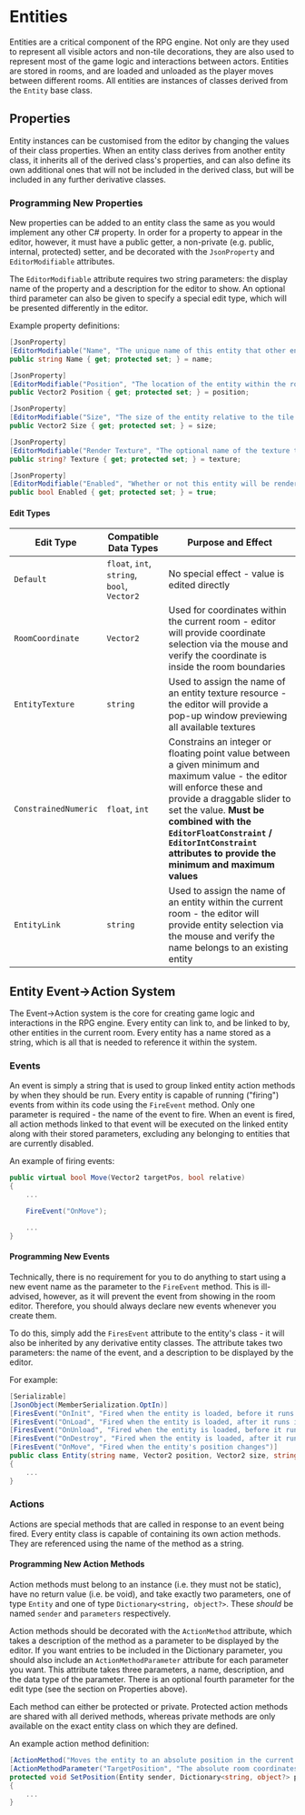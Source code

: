# Entities

Entities are a critical component of the RPG engine. Not only are they used to represent all visible actors and non-tile decorations, they are also used to represent most of the game logic and interactions between actors. Entities are stored in rooms, and are loaded and unloaded as the player moves between different rooms. All entities are instances of classes derived from the `Entity` base class.

## Properties

Entity instances can be customised from the editor by changing the values of their class properties. When an entity class derives from another entity class, it inherits all of the derived class's properties, and can also define its own additional ones that will not be included in the derived class, but will be included in any further derivative classes.

### Programming New Properties

New properties can be added to an entity class the same as you would implement any other C# property. In order for a property to appear in the editor, however, it must have a public getter, a non-private (e.g. public, internal, protected) setter, and be decorated with the `JsonProperty` and `EditorModifiable` attributes.

The `EditorModifiable` attribute requires two string parameters: the display name of the property and a description for the editor to show. An optional third parameter can also be given to specify a special edit type, which will be presented differently in the editor.

Example property definitions:

```csharp
[JsonProperty]
[EditorModifiable("Name", "The unique name of this entity that other entities in this room will refer to it by")]
public string Name { get; protected set; } = name;

[JsonProperty]
[EditorModifiable("Position", "The location of the entity within the room", EditType.RoomCoordinate)]
public Vector2 Position { get; protected set; } = position;

[JsonProperty]
[EditorModifiable("Size", "The size of the entity relative to the tile grid")]
public Vector2 Size { get; protected set; } = size;

[JsonProperty]
[EditorModifiable("Render Texture", "The optional name of the texture that the game will draw for this entity", EditType.EntityTexture)]
public string? Texture { get; protected set; } = texture;

[JsonProperty]
[EditorModifiable("Enabled", "Whether or not this entity will be rendered and run its Tick function every frame")]
public bool Enabled { get; protected set; } = true;
```

#### Edit Types

| Edit Type | Compatible Data Types | Purpose and Effect |
|-----------|-----------------------|--------------------|
| `Default` | `float`, `int`, `string`, `bool`, `Vector2` | No special effect - value is edited directly |
| `RoomCoordinate` | `Vector2` | Used for coordinates within the current room - editor will provide coordinate selection via the mouse and verify the coordinate is inside the room boundaries |
| `EntityTexture` | `string` | Used to assign the name of an entity texture resource - the editor will provide a pop-up window previewing all available textures |
| `ConstrainedNumeric` | `float`, `int` | Constrains an integer or floating point value between a given minimum and maximum value - the editor will enforce these and provide a draggable slider to set the value. **Must be combined with the `EditorFloatConstraint` / `EditorIntConstraint` attributes to provide the minimum and maximum values** |
| `EntityLink` | `string` | Used to assign the name of an entity within the current room - the editor will provide entity selection via the mouse and verify the name belongs to an existing entity |

## Entity Event->Action System

The Event->Action system is the core for creating game logic and interactions in the RPG engine. Every entity can link to, and be linked to by, other entities in the current room. Every entity has a name stored as a string, which is all that is needed to reference it within the system.

### Events

An event is simply a string that is used to group linked entity action methods by when they should be run. Every entity is capable of running ("firing") events from within its code using the `FireEvent` method. Only one parameter is required - the name of the event to fire. When an event is fired, all action methods linked to that event will be executed on the linked entity along with their stored parameters, excluding any belonging to entities that are currently disabled.

An example of firing events:

```csharp
public virtual bool Move(Vector2 targetPos, bool relative)
{
    ...

    FireEvent("OnMove");

    ...
}
```

#### Programming New Events

Technically, there is no requirement for you to do anything to start using a new event name as the parameter to the `FireEvent` method. This is ill-advised, however, as it will prevent the event from showing in the room editor. Therefore, you should always declare new events whenever you create them.

To do this, simply add the `FiresEvent` attribute to the entity's class - it will also be inherited by any derivative entity classes. The attribute takes two parameters: the name of the event, and a description to be displayed by the editor.

For example:

```csharp
[Serializable]
[JsonObject(MemberSerialization.OptIn)]
[FiresEvent("OnInit", "Fired when the entity is loaded, before it runs its initialisation logic")]
[FiresEvent("OnLoad", "Fired when the entity is loaded, after it runs its initialisation logic")]
[FiresEvent("OnUnload", "Fired when the entity is loaded, before it runs its destroy logic")]
[FiresEvent("OnDestroy", "Fired when the entity is loaded, after it runs its destroy logic")]
[FiresEvent("OnMove", "Fired when the entity's position changes")]
public class Entity(string name, Vector2 position, Vector2 size, string? texture)
{
    ...
}
```

### Actions

Actions are special methods that are called in response to an event being fired. Every entity class is capable of containing its own action methods. They are referenced using the name of the method as a string.

#### Programming New Action Methods

Action methods must belong to an instance (i.e. they must not be static), have no return value (i.e. be void), and take exactly two parameters, one of type `Entity` and one of type `Dictionary<string, object?>`. These *should* be named `sender` and `parameters` respectively.

Action methods should be decorated with the `ActionMethod` attribute, which takes a description of the method as a parameter to be displayed by the editor. If you want entries to be included in the Dictionary parameter, you should also include an `ActionMethodParameter` attribute for each parameter you want. This attribute takes three parameters, a name, description, and the data type of the parameter. There is an optional fourth parameter for the edit type (see the section on Properties above).

Each method can either be protected or private. Protected action methods are shared with all derived methods, whereas private methods are only available on the exact entity class on which they are defined.

An example action method definition:

```csharp
[ActionMethod("Moves the entity to an absolute position in the current room. Class-specific movement logic applies")]
[ActionMethodParameter("TargetPosition", "The absolute room coordinates to move the entity to", typeof(Vector2), EditType.RoomCoordinate)]
protected void SetPosition(Entity sender, Dictionary<string, object?> parameters)
{
    ...
}
```
